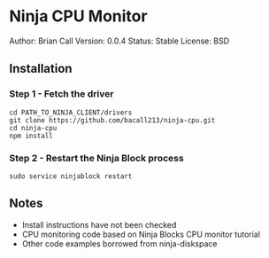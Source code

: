 Ninja CPU Monitor
=================
Author: Brian Call
Version: 0.0.4
Status: Stable
License: BSD


## Installation
### Step 1 - Fetch the driver
```
cd PATH_TO_NINJA_CLIENT/drivers
git clone https://github.com/bacall213/ninja-cpu.git
cd ninja-cpu
npm install
```


### Step 2 - Restart the Ninja Block process
```
sudo service ninjablock restart
```


## Notes
- Install instructions have not been checked
- CPU monitoring code based on Ninja Blocks CPU monitor tutorial
- Other code examples borrowed from ninja-diskspace
